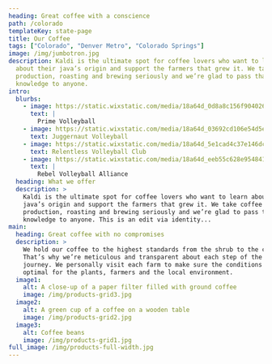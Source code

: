 ```yaml
---
heading: Great coffee with a conscience
path: /colorado
templateKey: state-page
title: Our Coffee
tags: ["Colorado", "Denver Metro", "Colorado Springs"]
image: /img/jumbotron.jpg
description: Kaldi is the ultimate spot for coffee lovers who want to learn
  about their java’s origin and support the farmers that grew it. We take coffee
  production, roasting and brewing seriously and we’re glad to pass that
  knowledge to anyone.
intro:
  blurbs:
    - image: https://static.wixstatic.com/media/18a64d_0d8a8c156f9040269fe0590f6b9dfb2f~mv2.jpg/v1/fill/w_274,h_166,al_c,q_80,usm_0.66_1.00_0.01,enc_auto/prime.jpg
      text: |
        Prime Volleyball
    - image: https://static.wixstatic.com/media/18a64d_03692cd106e54d5ebe33ce707a0c5d3b~mv2.jpg/v1/fill/w_234,h_234,al_c,q_80,usm_0.66_1.00_0.01,enc_auto/jugg.jpg
      text: Juggernaut Volleyball
    - image: https://static.wixstatic.com/media/18a64d_5e1cad4c37e146dc9bc30fb3599df147~mv2.jpg/v1/fill/w_354,h_154,al_c,q_80,usm_0.66_1.00_0.01,enc_auto/rvc.jpg
      text: Relentless Volleyball Club
    - image: https://static.wixstatic.com/media/18a64d_eeb55c628e954841b4c6024359d65941~mv2.jpg/v1/fill/w_252,h_166,al_c,q_80,usm_0.66_1.00_0.01,enc_auto/rebel.jpg
      text: |
        Rebel Volleyball Alliance
  heading: What we offer
  description: >
    Kaldi is the ultimate spot for coffee lovers who want to learn about their
    java’s origin and support the farmers that grew it. We take coffee
    production, roasting and brewing seriously and we’re glad to pass that
    knowledge to anyone. This is an edit via identity...
main:
  heading: Great coffee with no compromises
  description: >
    We hold our coffee to the highest standards from the shrub to the cup.
    That’s why we’re meticulous and transparent about each step of the coffee’s
    journey. We personally visit each farm to make sure the conditions are
    optimal for the plants, farmers and the local environment.
  image1:
    alt: A close-up of a paper filter filled with ground coffee
    image: /img/products-grid3.jpg
  image2:
    alt: A green cup of a coffee on a wooden table
    image: /img/products-grid2.jpg
  image3:
    alt: Coffee beans
    image: /img/products-grid1.jpg
full_image: /img/products-full-width.jpg
---
```

